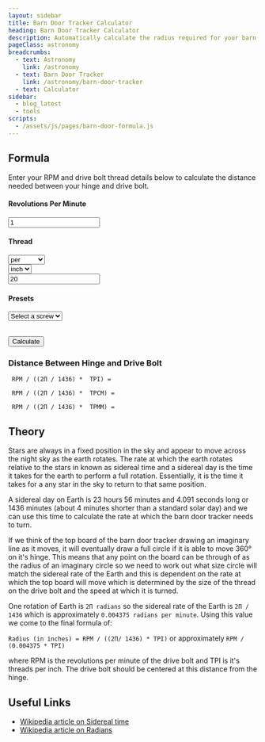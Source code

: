 ```yaml
---
layout: sidebar
title: Barn Door Tracker Calculator
heading: Barn Door Tracker Calculator
description: Automatically calculate the radius required for your barn door tracker. Enter your drive bolt details or select from a preset list.
pageClass: astronomy
breadcrumbs:
  - text: Astronomy
    link: /astronomy
  - text: Barn Door Tracker
    link: /astronomy/barn-door-tracker
  - text: Calculator
sidebar:
  - blog_latest
  - tools
scripts:
  - /assets/js/pages/barn-door-formula.js
---
```


## Formula

Enter your RPM and drive bolt thread details below to calculate the distance needed between your hinge and drive bolt.

<div class="row">
	<div class="col-sm-12">
		<h4>Revolutions Per Minute</h4>
	</div>
	<div class="col-sm-2">
		<input type="number" class="form-control" id="formulaRpm" value="1" min="1">
	</div>
</div>

<div class="row">
	<div class="col-sm-6">
		<h4>Thread</h4>
		<div class="row">
			<div class="col-sm-4">
				<select id="formulaThreadType" class="form-control">
					<option value="per" selected="selected">per</option>
					<option value="pitch">pitch per</option>
				</select>
			</div>
			<div class="col-sm-4">
				<select id="formulaThreadUnit" class="form-control">
					<option value="inch" selected="selected">inch</option>
					<option value="cm">cm</option>
					<option value="mm">mm</option>
				</select>
			</div>
			<div class="col-sm-4">
				<input type="number" class="form-control" id="formulaThreadCount" value="20" min="1">
			</div>
		</div>
	</div>
	<div class="col-sm-6">
		<h4>Presets</h4>
		<select id="formulaScrew" class="form-control">
			<option value="">Select a screw</option>
			<option value="M4">M4</option>
			<option value="M5">M5</option>
			<option value="M6">M6</option>
			<option value="M8">M8</option>
			<option value="M10">M10</option>
			<option value="M12">M12</option>
		</select>
	</div>
</div>

<br>

<p><button id="formulaCalculate" type="button" class="btn btn-primary">Calculate</button></p>

<div id="formulaResult" class="well hidden">
	<h3>Distance Between Hinge and Drive Bolt</h3>
	<p><code><span id="inchesRevolutions"></span> RPM / ((2Π / 1436) * <span id="inchesThreadCount"></span> TPI) = <strong id="inchesResult"></strong></code></p>
	<p><code><span id="cmRevolutions"></span> RPM / ((2Π / 1436) * <span id="cmThreadCount"></span> TPCM) = <strong id="cmResult"></strong></code></p>
	<p><code><span id="mmRevolutions"></span> RPM / ((2Π / 1436) * <span id="mmThreadCount"></span> TPMM) = <strong id="mmResult"></strong></code></p>
</div>



<!-- Top Secret Calculations! -->
<!--<p>

	Formula = Radius (inches) = RPM / ((2Π / 1436) * TPI)
	<br><br>
	RPM = 1

	Need to match the siderial time one revolution every 1436 minutes (23 hours 56 minutes)

	One revolution is 2*pi radians so siderial rate = 2*pi/1436 or 0.004375 radians per minute;

	Radius (in inches) = RPM / (0.004375 x TPI)

	1 RPM = 1 / (0.004375 x 32) =

	2 * pi * r

</p>-->

## Theory

Stars are always in a fixed position in the sky and appear to move across the night sky as the earth rotates. The rate at which the earth
rotates relative to the stars in known as sidereal time and a sidereal day is the time it takes for the earth to perform a full rotation.
Essentially, it is the time it takes for a any star in the sky to return to that same position.

A sidereal day on Earth is 23 hours 56 minutes and 4.091 seconds long or 1436 minutes (about 4 minutes shorter than a standard solar day)
and we can use this time to calculate the rate at which the barn door tracker needs to turn.

If we think of the top board of the barn door tracker drawing an imaginary line as it moves, it will eventually draw a full circle if it is
able to move 360&deg; on it's hinge. This means that any point on the board can be through of as the radius of an imaginary circle so we need
to work out what size circle will match the sidereal rate of the Earth and this is dependent on the rate at which the top board will move
which is determined by the size of the thread on the drive bolt and the speed at which it is turned.

One rotation of Earth is `2Π radians` so the sidereal rate of the Earth is `2Π / 1436` which is approximately
`0.004375 radians per minute`. Using this value we come to the final formula of:

`Radius (in inches) = RPM / ((2Π/ 1436) * TPI)` or approximately `RPM / (0.004375 * TPI)`

where RPM is the revolutions per minute of the drive bolt and TPI is it's threads per inch. The drive bolt should be centered at this distance
from the hinge.

## Useful Links

* [Wikipedia article on Sidereal time](http://en.wikipedia.org/wiki/Sidereal_time)
* [Wikipedia article on Radians](http://en.wikipedia.org/wiki/Radian)
